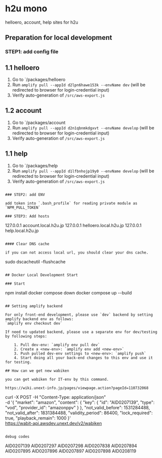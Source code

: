 # h2u mono

helloero, account, help sites for h2u

## Preparation for local development

### STEP1: add config file

## 1.1 helloero

1. Go to `/packages/helloero
2. Run `amplify pull --appId d2lpn6hawe153k --envName dev` (will be redirected to browser for login-credential input)
3. Verify auto-generation of `/src/aws-export.js`

## 1.2 account

1. Go to `/packages/account
2. Run `amplify pull --appId d2n1qbnmkdgxvt --envName develop` (will be redirected to browser for login-credential input)
3. Verify auto-generation of `/src/aws-export.js`

## 1.1 help

1. Go to `/packages/help
2. Run `amplify pull --appId d1lfbnhojp19y0 --envName develop` (will be redirected to browser for login-credential input)
3. Verify auto-generation of `/src/aws-export.js`

```

### STEP2: add ENV

add token into `.bash_profile` for reading private module as `NPM_PULL_TOKEN`

### STEP3: Add hosts

```

127.0.0.1 account.local.h2u.jp
127.0.0.1 helloero.local.h2u.jp
127.0.0.1 help.local.h2u.jp

```

#### Clear DNS cache

if you can not access local url, you should clear your dns cache.

```

sudo dscacheutil -flushcache

```

## Docker Local Development Start

### Start

```

npm install
docker compose down
docker compose up --build

```

## Setting amplify backend

For only front-end development, please use `dev` backend by setting amplify backend env as follows:
`amplify env checkout dev`

If need to updated backend, please use a separate env for dev/testing by following steps:

    1. Pull dev-env: `amplify env pull dev`
    2. Create a <new-env>: `amplify env add <new-env>`
    3. Push pulled dev-env settings to <new-env>: `amplify push`
    4. Start doing all your back-end changes to this env and use it for testing.

## How can we get new wabiken

you can get wabiken for IT-env by this command.

https://wiki.unext-info.jp/pages/viewpage.action?pageId=110732068

```

curl -X POST -H "Content-Type: application/json" \
    -d '{
    "market": "amazon",
    "content": {
        "key": {
            "id": "AID0207139",
            "type": "vod",
            "provider_id": "amazonppv"
        }
    },
    "not_valid_before": 1531284488,
    "not_valid_after": 1831384488,
    "validity_period": 86400,
    "lock_required": true,
    "playback_remain": 1000
}' \
 <https://wabit-api.awsdev.unext.dev/v2/wabiken>

```

debug codes

```

AID0207139
AID0207297
AID0207298
AID0207838
AID0207894
AID0207895
AID0207896
AID0207897
AID0207898
AID0208119

```

```

